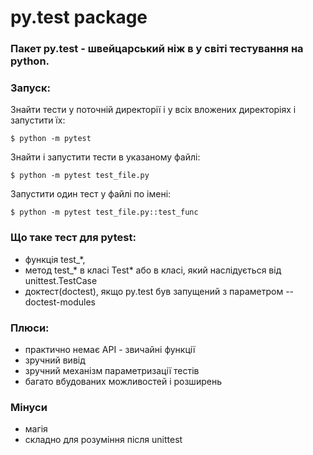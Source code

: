# py.test package

### Пакет py.test - швейцарський ніж в у світі тестування на python.

### Запуск:

Знайти тести у поточній директорії і у всіх вложених  директоріях і запустити їх:
    
    $ python -m pytest

Знайти і запустити тести в указаному файлі:

    $ python -m pytest test_file.py
    
Запустити один тест у файлі по імені:

    $ python -m pytest test_file.py::test_func
    
### Що таке тест для pytest:

* функція test_*,
* метод test_* в класі Test* або в класі, який наслідується від unittest.TestCase
* доктест(doctest), якщо py.test був запущений з параметром --doctest-modules

### Плюси:
* практично немає API - звичайні функції
* зручний вивід
* зручний механізм параметризації тестів
* багато вбудованих можливостей і розширень

### Мінуси
* магія
* складно для розуміння після unittest
